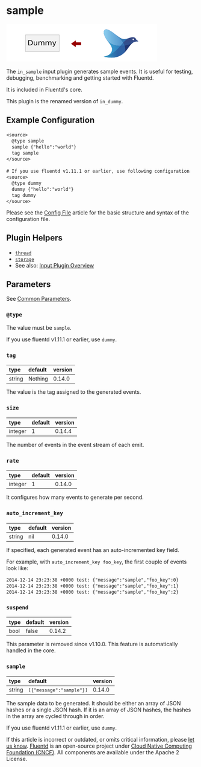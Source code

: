 # sample

![](../.gitbook/assets/dummy.png)

The `in_sample` input plugin generates sample events. It is useful for testing, debugging, benchmarking and getting started with Fluentd.

It is included in Fluentd's core.

This plugin is the renamed version of `in_dummy`.

## Example Configuration

```text
<source>
  @type sample
  sample {"hello":"world"}
  tag sample
</source>

# If you use fluentd v1.11.1 or earlier, use following configuration
<source>
  @type dummy
  dummy {"hello":"world"}
  tag dummy
</source>
```

Please see the [Config File](../configuration/config-file.md) article for the basic structure and syntax of the configuration file.

## Plugin Helpers

* [`thread`](../plugin-helper-overview/api-plugin-helper-thread.md)
* [`storage`](../plugin-helper-overview/api-plugin-helper-storage.md)
* See also: [Input Plugin Overview](./)

## Parameters

See [Common Parameters](../configuration/plugin-common-parameters.md).

### `@type`

The value must be `sample`.

If you use fluentd v1.11.1 or earlier, use `dummy`.

### `tag`

| type | default | version |
| :--- | :--- | :--- |
| string | Nothing | 0.14.0 |

The value is the tag assigned to the generated events.

### `size`

| type | default | version |
| :--- | :--- | :--- |
| integer | 1 | 0.14.4 |

The number of events in the event stream of each emit.

### `rate`

| type | default | version |
| :--- | :--- | :--- |
| integer | 1 | 0.14.0 |

It configures how many events to generate per second.

### `auto_increment_key`

| type | default | version |
| :--- | :--- | :--- |
| string | nil | 0.14.0 |

If specified, each generated event has an auto-incremented key field.

For example, with `auto_increment_key foo_key`, the first couple of events look like:

```text
2014-12-14 23:23:38 +0000 test: {"message":"sample","foo_key":0}
2014-12-14 23:23:38 +0000 test: {"message":"sample","foo_key":1}
2014-12-14 23:23:38 +0000 test: {"message":"sample","foo_key":2}
```

### `suspend`

| type | default | version |
| :--- | :--- | :--- |
| bool | false | 0.14.2 |

This parameter is removed since v1.10.0. This feature is automatically handled in the core.

### `sample`

| type | default | version |
| :--- | :--- | :--- |
| string | `[{"message":"sample"}]` | 0.14.0 |

The sample data to be generated. It should be either an array of JSON hashes or a single JSON hash. If it is an array of JSON hashes, the hashes in the array are cycled through in order.

If you use fluentd v1.11.1 or earlier, use `dummy`.

If this article is incorrect or outdated, or omits critical information, please [let us know](https://github.com/fluent/fluentd-docs-gitbook/issues?state=open). [Fluentd](http://www.fluentd.org/) is an open-source project under [Cloud Native Computing Foundation \(CNCF\)](https://cncf.io/). All components are available under the Apache 2 License.

